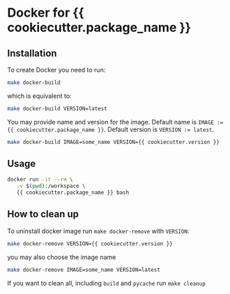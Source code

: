 # Docker for {{ cookiecutter.package_name }}

## Installation

To create Docker you need to run:

```bash
make docker-build
```

which is equivalent to:

```bash
make docker-build VERSION=latest
```

You may provide name and version for the image.
Default name is `IMAGE := {{ cookiecutter.package_name }}`.
Default version is `VERSION := latest`.

```bash
make docker-build IMAGE=some_name VERSION={{ cookiecutter.version }}
```

## Usage

```bash
docker run -it --rm \
   -v $(pwd):/workspace \
   {{ cookiecutter.package_name }} bash
```

## How to clean up

To uninstall docker image run `make docker-remove` with `VERSION`:

```bash
make docker-remove VERSION={{ cookiecutter.version }}
```

you may also choose the image name

```bash
make docker-remove IMAGE=some_name VERSION=latest
```

If you want to clean all, including `build` and `pycache` run `make cleanup`
